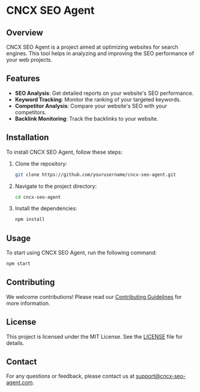 # CNCX SEO Agent

## Overview
CNCX SEO Agent is a project aimed at optimizing websites for search engines. This tool helps in analyzing and improving the SEO performance of your web projects.

## Features
- **SEO Analysis**: Get detailed reports on your website's SEO performance.
- **Keyword Tracking**: Monitor the ranking of your targeted keywords.
- **Competitor Analysis**: Compare your website's SEO with your competitors.
- **Backlink Monitoring**: Track the backlinks to your website.

## Installation
To install CNCX SEO Agent, follow these steps:

1. Clone the repository:
    ```bash
    git clone https://github.com/yourusername/cncx-seo-agent.git
    ```
2. Navigate to the project directory:
    ```bash
    cd cncx-seo-agent
    ```
3. Install the dependencies:
    ```bash
    npm install
    ```

## Usage
To start using CNCX SEO Agent, run the following command:
```bash
npm start
```

## Contributing
We welcome contributions! Please read our [Contributing Guidelines](CONTRIBUTING.md) for more information.

## License
This project is licensed under the MIT License. See the [LICENSE](LICENSE) file for details.

## Contact
For any questions or feedback, please contact us at [support@cncx-seo-agent.com](mailto:support@cncx-seo-agent.com).